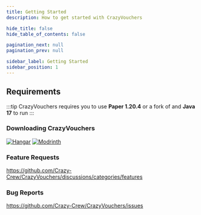 ```yaml
---
title: Getting Started
description: How to get started with CrazyVouchers

hide_title: false
hide_table_of_contents: false

pagination_next: null
pagination_prev: null

sidebar_label: Getting Started
sidebar_position: 1
---
```

## Requirements
:::tip
CrazyVouchers requires you to use **Paper 1.20.4** or a fork of and **Java 17** to run
:::

### Downloading CrazyVouchers
[![Hangar](https://raw.githubusercontent.com/intergrav/devins-badges/v3/assets/cozy-minimal/available/hangar_64h.png)](https://hangar.papermc.io/CrazyCrew/CrazyVouchers)
[![Modrinth](https://raw.githubusercontent.com/intergrav/devins-badges/v3/assets/cozy-minimal/available/modrinth_64h.png)](https://modrinth.com/plugin/crazyvouchers)

### Feature Requests
https://github.com/Crazy-Crew/CrazyVouchers/discussions/categories/features

### Bug Reports
https://github.com/Crazy-Crew/CrazyVouchers/issues